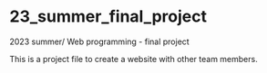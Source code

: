 # 23_summer_final_project
2023 summer/ Web programming - final project


This is a project file to create a website with other team members. 
